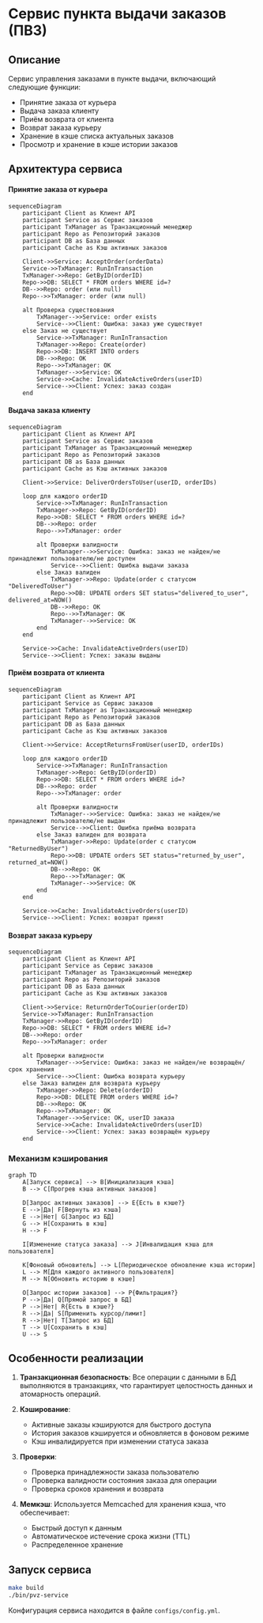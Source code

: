 # Сервис пункта выдачи заказов (ПВЗ)

## Описание

Сервис управления заказами в пункте выдачи, включающий следующие функции:
- Принятие заказа от курьера
- Выдача заказа клиенту
- Приём возврата от клиента
- Возврат заказа курьеру
- Хранение в кэше списка актуальных заказов
- Просмотр и хранение в кэше истории заказов

## Архитектура сервиса

#### Принятие заказа от курьера

```mermaid
sequenceDiagram
    participant Client as Клиент API
    participant Service as Сервис заказов
    participant TxManager as Транзакционный менеджер
    participant Repo as Репозиторий заказов
    participant DB as База данных
    participant Cache as Кэш активных заказов

    Client->>Service: AcceptOrder(orderData)
    Service->>TxManager: RunInTransaction
    TxManager->>Repo: GetByID(orderID)
    Repo->>DB: SELECT * FROM orders WHERE id=?
    DB-->>Repo: order (или null)
    Repo-->>TxManager: order (или null)
    
    alt Проверка существования
        TxManager-->>Service: order exists
        Service-->>Client: Ошибка: заказ уже существует
    else Заказ не существует
        Service->>TxManager: RunInTransaction
        TxManager->>Repo: Create(order)
        Repo->>DB: INSERT INTO orders
        DB-->>Repo: OK
        Repo-->>TxManager: OK
        TxManager-->>Service: OK
        Service->>Cache: InvalidateActiveOrders(userID)
        Service-->>Client: Успех: заказ создан
    end
```

#### Выдача заказа клиенту

```mermaid
sequenceDiagram
    participant Client as Клиент API
    participant Service as Сервис заказов
    participant TxManager as Транзакционный менеджер
    participant Repo as Репозиторий заказов
    participant DB as База данных
    participant Cache as Кэш активных заказов

    Client->>Service: DeliverOrdersToUser(userID, orderIDs)
    
    loop для каждого orderID
        Service->>TxManager: RunInTransaction
        TxManager->>Repo: GetByID(orderID)
        Repo->>DB: SELECT * FROM orders WHERE id=?
        DB-->>Repo: order
        Repo-->>TxManager: order
        
        alt Проверки валидности
            TxManager-->>Service: Ошибка: заказ не найден/не принадлежит пользователю/не доступен
            Service-->>Client: Ошибка выдачи заказа
        else Заказ валиден
            TxManager->>Repo: Update(order с статусом "DeliveredToUser")
            Repo->>DB: UPDATE orders SET status="delivered_to_user", delivered_at=NOW()
            DB-->>Repo: OK
            Repo-->>TxManager: OK
            TxManager-->>Service: OK
        end
    end
    
    Service->>Cache: InvalidateActiveOrders(userID)
    Service-->>Client: Успех: заказы выданы
```

#### Приём возврата от клиента

```mermaid
sequenceDiagram
    participant Client as Клиент API
    participant Service as Сервис заказов
    participant TxManager as Транзакционный менеджер
    participant Repo as Репозиторий заказов
    participant DB as База данных
    participant Cache as Кэш активных заказов

    Client->>Service: AcceptReturnsFromUser(userID, orderIDs)
    
    loop для каждого orderID
        Service->>TxManager: RunInTransaction
        TxManager->>Repo: GetByID(orderID)
        Repo->>DB: SELECT * FROM orders WHERE id=?
        DB-->>Repo: order
        Repo-->>TxManager: order
        
        alt Проверки валидности
            TxManager-->>Service: Ошибка: заказ не найден/не принадлежит пользователю/не выдан
            Service-->>Client: Ошибка приёма возврата
        else Заказ валиден для возврата
            TxManager->>Repo: Update(order с статусом "ReturnedByUser")
            Repo->>DB: UPDATE orders SET status="returned_by_user", returned_at=NOW()
            DB-->>Repo: OK
            Repo-->>TxManager: OK
            TxManager-->>Service: OK
        end
    end
    
    Service->>Cache: InvalidateActiveOrders(userID)
    Service-->>Client: Успех: возврат принят
```

#### Возврат заказа курьеру

```mermaid
sequenceDiagram
    participant Client as Клиент API
    participant Service as Сервис заказов
    participant TxManager as Транзакционный менеджер
    participant Repo as Репозиторий заказов
    participant DB as База данных
    participant Cache as Кэш активных заказов

    Client->>Service: ReturnOrderToCourier(orderID)
    Service->>TxManager: RunInTransaction
    TxManager->>Repo: GetByID(orderID)
    Repo->>DB: SELECT * FROM orders WHERE id=?
    DB-->>Repo: order
    Repo-->>TxManager: order
    
    alt Проверки валидности
        TxManager-->>Service: Ошибка: заказ не найден/не возвращён/срок хранения
        Service-->>Client: Ошибка возврата курьеру
    else Заказ валиден для возврата курьеру
        TxManager->>Repo: Delete(orderID)
        Repo->>DB: DELETE FROM orders WHERE id=?
        DB-->>Repo: OK
        Repo-->>TxManager: OK
        TxManager-->>Service: OK, userID заказа
        Service->>Cache: InvalidateActiveOrders(userID)
        Service-->>Client: Успех: заказ возвращён курьеру
    end
```

### Механизм кэширования

```mermaid
graph TD
    A[Запуск сервиса] --> B[Инициализация кэша]
    B --> C[Прогрев кэша активных заказов]
    
    D[Запрос активных заказов] --> E{Есть в кэше?}
    E -->|Да| F[Вернуть из кэша]
    E -->|Нет| G[Запрос из БД]
    G --> H[Сохранить в кэш]
    H --> F
    
    I[Изменение статуса заказа] --> J[Инвалидация кэша для пользователя]
    
    K[Фоновый обновитель] --> L[Периодическое обновление кэша истории]
    L --> M[Для каждого активного пользователя]
    M --> N[Обновить историю в кэше]
    
    O[Запрос истории заказов] --> P{Фильтрация?}
    P -->|Да| Q[Прямой запрос в БД]
    P -->|Нет| R{Есть в кэше?}
    R -->|Да| S[Применить курсор/лимит]
    R -->|Нет| T[Запрос из БД]
    T --> U[Сохранить в кэш]
    U --> S
```

## Особенности реализации

1. **Транзакционная безопасность**: Все операции с данными в БД выполняются в транзакциях, что гарантирует целостность данных и атомарность операций.

2. **Кэширование**:
   - Активные заказы кэшируются для быстрого доступа
   - История заказов кэшируется и обновляется в фоновом режиме
   - Кэш инвалидируется при изменении статуса заказа

3. **Проверки**:
   - Проверка принадлежности заказа пользователю
   - Проверка валидности состояния заказа для операции
   - Проверка сроков хранения и возврата

4. **Мемкэш**: Используется Memcached для хранения кэша, что обеспечивает:
   - Быстрый доступ к данным
   - Автоматическое истечение срока жизни (TTL)
   - Распределенное хранение

## Запуск сервиса

```bash
make build
./bin/pvz-service
```

Конфигурация сервиса находится в файле `configs/config.yml`.
